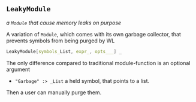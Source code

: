 
## `LeakyModule`
*a `Module` that cause memory leaks on purpose*

A variation of `Module`, which comes with its own garbage collector, that prevents symbols from being purged by WL 

```mathematica
LeakyModule[symbols_List, expr_, opts___] _
```
The only difference compared to traditional module-function is an optional argument
- `"Garbage" :> _List` a held symbol, that points to a list.

Then a user can manually purge them.


